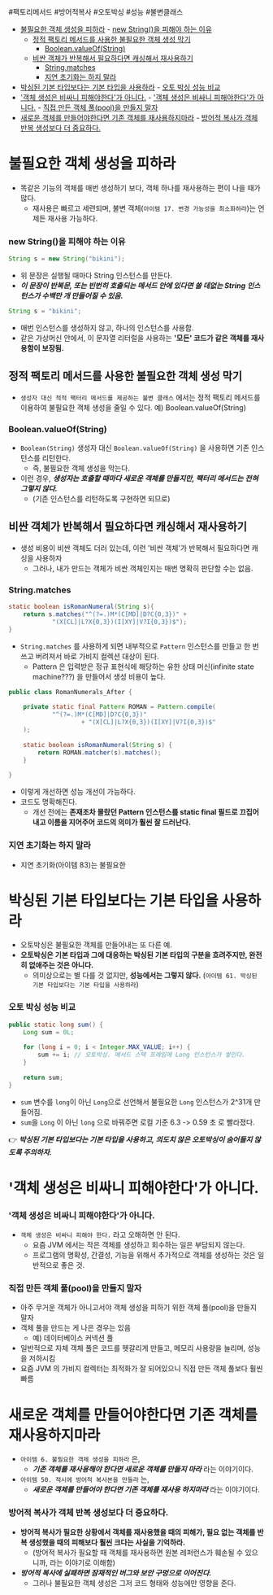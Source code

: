 #팩토리메서드 #방어적복사 #오토박싱 #성능 #불변클래스

- [불필요한 객체 생성을 피하라](#%EB%B6%88%ED%95%84%EC%9A%94%ED%95%9C%20%EA%B0%9D%EC%B2%B4%20%EC%83%9D%EC%84%B1%EC%9D%84%20%ED%94%BC%ED%95%98%EB%9D%BC)
		- [new String()을 피해야 하는 이유](#new%20String()%EC%9D%84%20%ED%94%BC%ED%95%B4%EC%95%BC%20%ED%95%98%EB%8A%94%20%EC%9D%B4%EC%9C%A0)
	- [정적 팩토리 메서드를 사용한 불필요한 객체 생성 막기](#%EC%A0%95%EC%A0%81%20%ED%8C%A9%ED%86%A0%EB%A6%AC%20%EB%A9%94%EC%84%9C%EB%93%9C%EB%A5%BC%20%EC%82%AC%EC%9A%A9%ED%95%9C%20%EB%B6%88%ED%95%84%EC%9A%94%ED%95%9C%20%EA%B0%9D%EC%B2%B4%20%EC%83%9D%EC%84%B1%20%EB%A7%89%EA%B8%B0)
		- [Boolean.valueOf(String)](#Boolean.valueOf(String))
	- [비싼 객체가 반복해서 필요하다면 캐싱해서 재사용하기](#%EB%B9%84%EC%8B%BC%20%EA%B0%9D%EC%B2%B4%EA%B0%80%20%EB%B0%98%EB%B3%B5%ED%95%B4%EC%84%9C%20%ED%95%84%EC%9A%94%ED%95%98%EB%8B%A4%EB%A9%B4%20%EC%BA%90%EC%8B%B1%ED%95%B4%EC%84%9C%20%EC%9E%AC%EC%82%AC%EC%9A%A9%ED%95%98%EA%B8%B0)
		- [String.matches](#String.matches)
		- [지연 초기화는 하지 말라](#%EC%A7%80%EC%97%B0%20%EC%B4%88%EA%B8%B0%ED%99%94%EB%8A%94%20%ED%95%98%EC%A7%80%20%EB%A7%90%EB%9D%BC)
- [박싱된 기본 타입보다는 기본 타입을 사용하라](#%EB%B0%95%EC%8B%B1%EB%90%9C%20%EA%B8%B0%EB%B3%B8%20%ED%83%80%EC%9E%85%EB%B3%B4%EB%8B%A4%EB%8A%94%20%EA%B8%B0%EB%B3%B8%20%ED%83%80%EC%9E%85%EC%9D%84%20%EC%82%AC%EC%9A%A9%ED%95%98%EB%9D%BC)
		- [오토 박싱 성능 비교](#%EC%98%A4%ED%86%A0%20%EB%B0%95%EC%8B%B1%20%EC%84%B1%EB%8A%A5%20%EB%B9%84%EA%B5%90)
- ['객체 생성은 비싸니 피해야한다'가 아니다.](#'%EA%B0%9D%EC%B2%B4%20%EC%83%9D%EC%84%B1%EC%9D%80%20%EB%B9%84%EC%8B%B8%EB%8B%88%20%ED%94%BC%ED%95%B4%EC%95%BC%ED%95%9C%EB%8B%A4'%EA%B0%80%20%EC%95%84%EB%8B%88%EB%8B%A4.)
		- ['객체 생성은 비싸니 피해야한다'가 아니다.](#'%EA%B0%9D%EC%B2%B4%20%EC%83%9D%EC%84%B1%EC%9D%80%20%EB%B9%84%EC%8B%B8%EB%8B%88%20%ED%94%BC%ED%95%B4%EC%95%BC%ED%95%9C%EB%8B%A4'%EA%B0%80%20%EC%95%84%EB%8B%88%EB%8B%A4.)
		- [직접 만든 객체 풀(pool)을 만들지 말자](#%EC%A7%81%EC%A0%91%20%EB%A7%8C%EB%93%A0%20%EA%B0%9D%EC%B2%B4%20%ED%92%80(pool)%EC%9D%84%20%EB%A7%8C%EB%93%A4%EC%A7%80%20%EB%A7%90%EC%9E%90)
- [새로운 객체를 만들어야한다면 기존 객체를 재사용하지마라](#%EC%83%88%EB%A1%9C%EC%9A%B4%20%EA%B0%9D%EC%B2%B4%EB%A5%BC%20%EB%A7%8C%EB%93%A4%EC%96%B4%EC%95%BC%ED%95%9C%EB%8B%A4%EB%A9%B4%20%EA%B8%B0%EC%A1%B4%20%EA%B0%9D%EC%B2%B4%EB%A5%BC%20%EC%9E%AC%EC%82%AC%EC%9A%A9%ED%95%98%EC%A7%80%EB%A7%88%EB%9D%BC)
		- [방어적 복사가 객체 반복 생성보다 더 중요하다.](#%EB%B0%A9%EC%96%B4%EC%A0%81%20%EB%B3%B5%EC%82%AC%EA%B0%80%20%EA%B0%9D%EC%B2%B4%20%EB%B0%98%EB%B3%B5%20%EC%83%9D%EC%84%B1%EB%B3%B4%EB%8B%A4%20%EB%8D%94%20%EC%A4%91%EC%9A%94%ED%95%98%EB%8B%A4.)



# 불필요한 객체 생성을 피하라

- 똑같은 기능의 객체를 매번 생성하기 보다, 객체 하나를 재사용하는 편이 나을 때가 많다.
	- 재사용은 빠르고 세련되며, 불변 객체(`아이템 17. 변경 가능성을 최소화하라`)는 언제든 재사용 가능하다.

### new String()을 피해야 하는 이유

```java
String s = new String("bikini");
```

- 위 문장은 실행될 때마다 String 인스턴스를 만든다.
- ***이 문장이 반복문, 또는 빈번히 호출되는 메서드 안에 있다면 쓸 데없는 String 인스턴스가 수백만 개 만들어질 수 있음.***

```java
String s = "bikini";
```

- 매번 인스턴스를 생성하지 않고, 하나의 인스턴스를 사용함.
- 같은 가상머신 안에서, 이 문자열 리터럴을 사용하는 **'모든' 코드가 같은 객체를 재사용함이 보장됨.**


## 정적 팩토리 메서드를 사용한 불필요한 객체 생성 막기

- `생성자 대신 적적 팩터리 메서드를 제공하는 불변 클래스` 에서는 정적 팩토리 메서드를 이용하여 불필요한 객체 생성을 줄일 수 있다. 예) Boolean.valueOf(String)

### Boolean.valueOf(String)

- `Boolean(String)` 생성자 대신 `Boolean.valueOf(String)` 을 사용하면 기존 인스턴스를 리턴한다.
	- 즉, 불필요한 객체 생성을 막는다. 
- 이런 경우, ***생성자는 호출할 때마다 새로운 객체를 만들지만, 팩터리 메서드는 전혀 그렇지 않다.***
	- (기존 인스턴스를 리턴하도록 구현하면 되므로)



## 비싼 객체가 반복해서 필요하다면 캐싱해서 재사용하기

- 생성 비용이 비싼 객체도 더러 있는데, 이런 '비싼 객체'가 반복해서 필요하다면 캐싱을 사용하자
	- 그러나, 내가 만드는 객체가 비싼 객체인지는 매번 명확히 판단할 수는 없음.

### String.matches

```java
static boolean isRomanNumeral(String s){  
    return s.matches("^(?=.)M*(C[MD]|D?C{0,3})" +  
            "(X[CL]|L?X{0,3})(I[XY]|V?I{0,3})$");  
}
```

- `String.matches` 를 사용하게 되면 내부적으로 `Pattern` 인스턴스를 만들고 한 번 쓰고 버려져서 바로 가비지 컬렉션 대상이 된다. 
	- Pattern 은 입력받은 정규 표현식에 해당하는 유한 상태 머신(infinite state machine???) 을 만들어서 생성 비용이 높다.


```java
public class RomanNumerals_After {  
  
    private static final Pattern ROMAN = Pattern.compile(  
            "^(?=.)M*(C[MD]|D?C{0,3})"  
                    + "(X[CL]|L?X{0,3})(I[XY]|V?I{0,3})$"  
    );  
  
    static boolean isRomanNumeral(String s) {  
        return ROMAN.matcher(s).matches();  
    }  
  
}
```

- 이렇게 개선하면 성능 개선이 가능하다.
- 코드도 명확해진다. 
	- 개선 전에는 **존재조차 몰랐던 Pattern 인스턴스를 static final 필드로 끄집어 내고 이름을 지어주어 코드의 의미가 훨씬 잘 드러난다.**


### 지연 초기화는 하지 말라

- 지연 초기화(아이템 83)는 불필요한 


# 박싱된 기본 타입보다는 기본 타입을 사용하라 

- 오토박싱은 불필요한 객체를 만들어내는 또 다른 예.
- **오토박싱은 기본 타입과 그에 대응하는 박싱된 기본 타입의 구분을 흐려주지만, 완전히 없애주는 것은 아니다.**
	- 의미상으로는 별 다를 것 없지만, **성능에서는 그렇지 않다.** (`아이템 61. 박싱된 기본 타입보다는 기본 타입을 사용하라`)


### 오토 박싱 성능 비교

```java
public static long sum() {  
    Long sum = 0L;  
  
    for (long i = 0; i < Integer.MAX_VALUE; i++) { 
        sum += i; // 오토박싱. 메서드 스택 프레임에 Long 인스턴스가 쌓인다.
    }  
  
    return sum;  
}
```

- `sum` 변수를 `long`이 아닌 `Long`으로 선언해서 불필요한 `Long` 인스턴스가 2^31개 만들어짐.
- `sum`을 `Long` 이 아닌 `long` 으로 바꿔주면 로컬 기준 6.3 -> 0.59 초 로 빨라졌다.

👉 ***박싱된 기본 타입보다는 기본 타입을 사용하고, 의도치 않은 오토박싱이 숨어들지 않도록 주의하자.***


# '객체 생성은 비싸니 피해야한다'가 아니다.

### '객체 생성은 비싸니 피해야한다'가 아니다.

- `객체 생성은 비싸니 피해야 한다.` 라고 오해하면 안 된다.
	- 요즘 JVM 에서는 작은 객체를 생성하고 회수하는 일은 부담되지 않는다.
	- 프로그램의 명확성, 간결성, 기능을 위해서 추가적으로 객체를 생성하는 것은 일반적으로 좋은 것.

### 직접 만든 객체 풀(pool)을 만들지 말자

- 아주 무거운 객체가 아니고서야 객체 생성을 피하기 위한 객체 풀(pool)을 만들지 말자
- 객체 풀을 만드는 게 나은 경우는 있음
	- 예) 데이터베이스 커넥션 풀
- 일반적으로 자체 객체 풀은 코드를 헷갈리게 만들고, 메모리 사용량을 늘리며, 성능을 저하시킴
- 요즘 JVM 의 가비지 컬렉터는 최적화가 잘 되어있으니 직접 만든 객체 풀보다 훨씬 빠름



# 새로운 객체를 만들어야한다면 기존 객체를 재사용하지마라

- `아이템 6. 불필요한 객체 생성을 피하라` 은,
	- ***기존 객체를 재사용해야 한다면 새로운 객체를 만들지 마라*** 라는 이야기이다.
- `아이템 50. 적시에 방어적 복사본을 만들라` 는,
	- ***새로운 객체를 만들어야 한다면 기존 객체를 재사용 하지마라*** 라는 이야기이다.


### 방어적 복사가 객체 반복 생성보다 더 중요하다.

- **방어적 복사가 필요한 상황에서 객체를 재사용했을 때의 피해가, 필요 없는 객체를 반복 생성했을 때의 피해보다 훨씬 크다는 사실을 기억하라.**
	- (방어적 복사가 필요할 때 객체를 재사용하면 원본 레퍼런스가 훼손될 수 있으니까, 라는 이야기로 이해함)
- ***방어적 복사에 실패하면 잠재적인 버그와 보안 구멍으로 이어진다.***
	- 그러나 불필요한 객체 생성은 그저 코드 형태와 성능에만 영향을 준다.